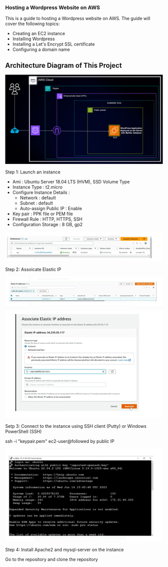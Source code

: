 ### Hosting a Wordpress Website on AWS

This is a guide to hosting a Wordpress website on AWS. The guide will cover the following topics:

- Creating an EC2 instance
- Installing Wordpress
- Installing a Let's Encrypt SSL certificate
- Configuring a domain name

## Architecture Diagram of This Project

![Architecture Diagram](Images/ArchitectureDiagram.gif)

Step 1: Launch an instance

- Ami : Ubuntu Server 18.04 LTS (HVM), SSD Volume Type
- Instance Type : t2.micro
- Configure Instance Details :
  - Network : default
  - Subnet : default
  - Auto-assign Public IP : Enable
- Key pair : PPK file or PEM file
- Firewall Rule : HTTP, HTTPS, SSH
- Configuration Storage : 8 GB, gp2

![A](Images/LaunchInstance.png)

Step 2: Assoicate Elastic IP

![B](Images/AssociateElasticIP.png)

![C](Images/AssociateElasticIP2.png)

Setp 3: Connect to the instance using SSH client (Putty) or Windows PowerShell (SSH)

ssh -i "keypair.pem" ec2-user@followed by public IP

![D](Images/ConnectToInstance.png)

Step 4: Install Apache2 and mysql-server on the instance

Go to the repository and clone the repository

